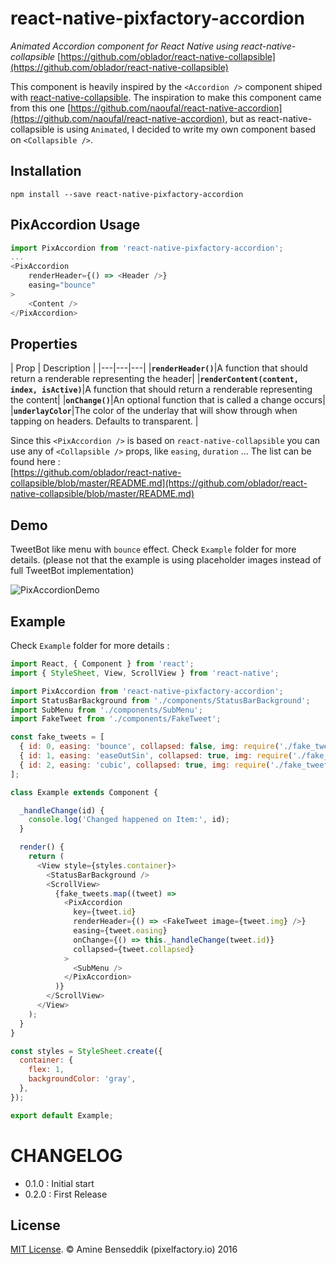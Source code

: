 # react-native-pixfactory-accordion

*Animated Accordion component for React Native using react-native-collapsible* [https://github.com/oblador/react-native-collapsible](https://github.com/oblador/react-native-collapsible)

This component is heavily inspired by the `<Accordion />` component shiped with [react-native-collapsible](https://github.com/oblador/react-native-collapsible). The inspiration to make this component came from this one [https://github.com/naoufal/react-native-accordion](https://github.com/naoufal/react-native-accordion), but as react-native-collapsible is using `Animated`, I decided to write my own component based on `<Collapsible />`.

## Installation

```
npm install --save react-native-pixfactory-accordion
```

## PixAccordion Usage

```js
import PixAccordion from 'react-native-pixfactory-accordion';
...
<PixAccordion
	renderHeader={() => <Header />}
	easing="bounce"
>
	<Content />
</PixAccordion>
```

## Properties

| Prop | Description |
|---|---|---|
|**`renderHeader()`**|A function that should return a renderable representing the header|
|**`renderContent(content, index, isActive)`**|A function that should return a renderable representing the content|
|**`onChange()`**|An optional function that is called a change occurs|
|**`underlayColor`**|The color of the underlay that will show through when tapping on headers. Defaults to transparent. |

Since this `<PixAccordion />` is based on `react-native-collapsible` you can use any of `<Collapsible />` props, like `easing`, `duration` ... The list can be found here :  
[https://github.com/oblador/react-native-collapsible/blob/master/README.md](https://github.com/oblador/react-native-collapsible/blob/master/README.md)

## Demo

TweetBot like menu with `bounce` effect. Check `Example` folder for more details. (please not that the example is using placeholder images instead of full TweetBot implementation)

![PixAccordionDemo](https://raw.githubusercontent.com/pixelfactoryio/react-native-pixfactory-accordion/master/PixAccordion.gif "PixAccordion Demo")


## Example

Check `Example` folder for more details :

```js
import React, { Component } from 'react';
import { StyleSheet, View, ScrollView } from 'react-native';

import PixAccordion from 'react-native-pixfactory-accordion';
import StatusBarBackground from './components/StatusBarBackground';
import SubMenu from './components/SubMenu';
import FakeTweet from './components/FakeTweet';

const fake_tweets = [
  { id: 0, easing: 'bounce', collapsed: false, img: require('./fake_tweets/tweetbot0.png') },
  { id: 1, easing: 'easeOutSin', collapsed: true, img: require('./fake_tweets/tweetbot1.png') },
  { id: 2, easing: 'cubic', collapsed: true, img: require('./fake_tweets/tweetbot2.png') },
];

class Example extends Component {

  _handleChange(id) {
    console.log('Changed happened on Item:', id);
  }

  render() {
    return (
      <View style={styles.container}>
        <StatusBarBackground />
        <ScrollView>
          {fake_tweets.map((tweet) =>
            <PixAccordion
              key={tweet.id}
              renderHeader={() => <FakeTweet image={tweet.img} />}
              easing={tweet.easing}
              onChange={() => this._handleChange(tweet.id)}
              collapsed={tweet.collapsed}
            >
              <SubMenu />
            </PixAccordion>
          )}
        </ScrollView>
      </View>
    );
  }
}

const styles = StyleSheet.create({
  container: {
    flex: 1,
    backgroundColor: 'gray',
  },
});

export default Example;

```



# CHANGELOG
- 0.1.0 : Initial start
- 0.2.0 : First Release


## License

[MIT License](http://opensource.org/licenses/mit-license.html). © Amine Benseddik (pixelfactory.io) 2016
